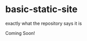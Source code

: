 # basic-static-site
exactly what the repository says it is 

<html>
<head>
  <title> welcome!</title>
</head>
<body>
  <p>Coming Soon!</p>
</body>
</html> 
